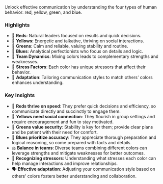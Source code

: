 Unlock effective communication by understanding the four types of human behavior: red, yellow, green, and blue.

### Highlights
- 🔴 **Reds**: Natural leaders focused on results and quick decisions.  
- 💛 **Yellows**: Energetic and talkative, thriving on social interactions.  
- 💚 **Greens**: Calm and reliable, valuing stability and routine.  
- 🔵 **Blues**: Analytical perfectionists who focus on details and logic.  
- 🎉 **Team Dynamics**: Mixing colors leads to complementary strengths and weaknesses.  
- 🧩 **Stress Factors**: Each color has unique stressors that affect their behavior.  
- 🤝 **Adaptation**: Tailoring communication styles to match others' colors enhances understanding.

### Key Insights
- 🔴 **Reds thrive on speed**: They prefer quick decisions and efficiency, so communicate directly and succinctly to engage them.  
- 💛 **Yellows need social connection**: They flourish in group settings and require encouragement and fun to stay motivated.  
- 💚 **Greens value security**: Stability is key for them; provide clear plans and be patient with their need for comfort.  
- 🔵 **Blues prioritize accuracy**: They appreciate thorough preparation and logical reasoning, so come prepared with facts and details.  
- ⚖️ **Balance in teams**: Diverse teams combining different colors can leverage strengths and mitigate weaknesses for better outcomes.  
- 🚦 **Recognizing stressors**: Understanding what stresses each color can help manage interactions and improve relationships.  
- 🗣️ **Effective adaptation**: Adjusting your communication style based on others' colors fosters better understanding and collaboration.